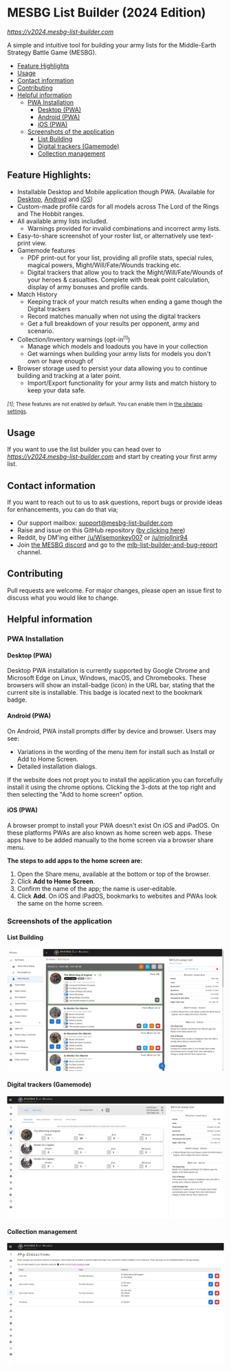 # MESBG List Builder (2024 Edition)

*https://v2024.mesbg-list-builder.com*

A simple and intuitive tool for building your army lists for the Middle-Earth Strategy Battle Game (MESBG).

<!-- TOC -->
* [Feature Highlights](#feature-highlights)
* [Usage](#usage)
* [Contact information](#contact-information)
* [Contributing](#contributing)
* [Helpful information](#helpful-information)
  * [PWA Installation](#pwa-installation)
    * [Desktop (PWA)](#desktop-pwa)
    * [Android (PWA)](#android-pwa)
    * [iOS (PWA)](#ios-pwa)
  * [Screenshots of the application](#screenshots-of-the-application)
    * [List Building](#list-building)
    * [Digital trackers (Gamemode)](#digital-trackers-gamemode)
    * [Collection management](#collection-management)
<!-- TOC -->

## Feature Highlights:

- Installable Desktop and Mobile application though PWA. (Available for [Desktop](#desktop-pwa), [Android](#android-pwa)
  and [iOS](#ios-pwa))
- Custom-made profile cards for all models across The Lord of the Rings and The Hobbit ranges.
- All available army lists included.
  - Warnings provided for invalid combinations and incorrect army lists.
- Easy-to-share screenshot of your roster list, or alternatively use text-print view.
- Gamemode features
  - PDF print-out for your list, providing all profile stats, special rules, magical powers, Might/Will/Fate/Wounds
    tracking etc.
  - Digital trackers that allow you to track the Might/Will/Fate/Wounds of your heroes & casualties. Complete with
    break point
    calculation, display of army bonuses and profile cards.
- Match History
  - Keeping track of your match results when ending a game though the Digital trackers
  - Record matches manually when not using the digital trackers
  - Get a full breakdown of your results per opponent, army and scenario.
- Collection/Inventory warnings (opt-in<sup><small>[1]</small></sup>)
  - Manage which models and loadouts you have in your collection
  - Get warnings when building your army lists for models you don't own or have enough of
- Browser storage used to persist your data allowing you to continue building and tracking at a later point.
  - Import/Export functionality for your army lists and match history to keep your data safe.

<small>_[1]_; These features are not enabled by default. You can enable them
in [the site/app settings](https://v2024.mesbg-list-builder.com/settings).</small>

## Usage

If you want to use the list builder you can head over to *https://v2024.mesbg-list-builder.com* and start by creating
your first army list.

## Contact information

If you want to reach out to us to ask questions, report bugs or provide ideas for enhancements, you can do that via;

- Our support mailbox: support@mesbg-list-builder.com
- Raise and issue on this GitHub
  repository ([by clicking here](https://github.com/avcordaro/mesbg-list-builder-v2024/issues/new?template=Blank+issue))
- Reddit, by DM'ing either [/u/Wisemonkey007](https://www.reddit.com/user/Wisemonkey007)
  or [/u/mjollnir94](https://www.reddit.com/user/mjollnir94/)
- Join [the MESBG discord](https://discord.gg/MZfUgRtV56) and go to
  the [mlb-list-builder-and-bug-report](https://discordapp.com/channels/298528506311213066/1322542459439546368) channel.

## Contributing

Pull requests are welcome. For major changes, please open an issue first to discuss what you would like to change.

<!--

TODO: Following chapters still need to be written.

### Installation & Setup

### Adding features

### Testing

### Documentation

-->

## Helpful information

### PWA Installation

#### Desktop (PWA)

Desktop PWA installation is currently supported by Google Chrome and Microsoft Edge on Linux, Windows, macOS, and
Chromebooks. These browsers will show an install-badge (icon) in the URL bar, stating that the current site is
installable. This badge is located next to the bookmark badge.

#### Android (PWA)

On Android, PWA install prompts differ by device and browser. Users may see:

- Variations in the wording of the menu item for install such as Install or Add to Home Screen.
- Detailed installation dialogs.

If the website does not propt you to install the application you can forcefully install it using the chrome options.
Clicking the 3-dots at the top right and then selecting the "Add to home screen" option.

#### iOS (PWA)

A browser prompt to install your PWA doesn't exist On iOS and iPadOS. On these platforms PWAs are also known as home
screen web apps. These apps have to be added manually to the home screen via a browser share menu.

**The steps to add apps to the home screen are:**

1. Open the Share menu, available at the bottom or top of the browser.
2. Click **Add to Home Screen**.
3. Confirm the name of the app; the name is user-editable.
4. Click **Add**. On iOS and iPadOS, bookmarks to websites and PWAs look the same on the home screen.

### Screenshots of the application

#### List Building

![Screenshot of the army list building page](./public/screenshots/screenshot-1920x1080.png)

#### Digital trackers (Gamemode)

![Screenshot of the digital trackers](./public/screenshots/screenshot-gamemode-1920x1080.png)

#### Collection management

![Screenshot of the My collection page](./public/screenshots/screenshot-collection-1920x1080.png)

